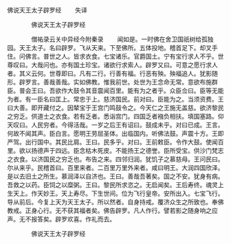   佛说天王太子辟罗经
　　失译




　　　　佛说天王太子辟罗经

　　　　僧祐录云关中异经今附秦录
　　闻如是。一时佛在舍卫国祇树给孤独园。天王太子。名曰辟罗。飞从天来。下至佛所。五体投地。稽首足下。却叉手住。问佛言。普世之人。皆求衣食。七宝诸乐。官爵国土。宁有宝行求人不乎。世尊叹曰。大哉问也。亦有国土珍宝。诸欲行求索人。辟罗又曰。可意之愿行求人者。其义云何。世尊即曰。凡有二行。行善有福。行恶有殃。殃福追人。犹影随形。辟罗言。善哉善哉。实如佛教。惟我前世。处世为王念命无常。意欲布施群臣。普会王曰。吾欲作大鼓令其音震闻百里。能有为之者乎。众臣佥曰。臣等无能为者。有一臣名曰匡上。常忠于上。慈济国民。前对曰。臣能为之。当须资费。王曰大善。即开藏付之。因辇宝于王宫门鸣鼓令之。今天仁之王施无盖慈。欲济黎民之穷乏。供道士之衣食。若有乏者。悉诣宫门。四国乏者襁负相扶。填国塞路。仰天叹曰。人民穷者。今得活哉。一岁之后王有诏曰。鼓成未乎。对曰已成。王言。何故不闻其声。臣白言。愿明王劳屈圣体。出临国内。听佛法鼓。声震十方。王即严驾。出行国中。其民比肩。王曰。民多乎。对曰。王前敕臣。令作大鼓。使闻百里。欲以扬德声于四远。臣念枯木死皮。不能扬王之德誉。臣所受宝。供沙门梵志之衣食。以济国民之穷乏也。布告之来。四邻归润。犹饥子之慕慈母。王问民曰。尔从来乎。民稽首曰。百里来者。二百里万里外来者。咸曰明王。大润四国欣泽。是以去旧土之所生。慕润泽以自济也。王曰。善哉吾著矣。国之不安。犹身有病。吾救之以药。臣饲之以糜粥。王曰。黎民所求恣之。无启闻矣。王后寿终。魂灵上生天上。作天妙王。天上寿尽。下生世间。位为飞行皇帝。安所出入。七宝飞行。导从前后。今复上天为天王太子。所以然者。自身持戒。覆济众生之所致也。奉佛教戒。正身心行。无不获其福者矣。佛告辟罗。凡人作行。譬若影之随身响之应声。无不报答矣。辟罗欢喜。作礼而去。

　　　　佛说天王太子辟罗经


